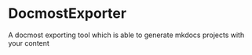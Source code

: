 # DocmostExporter
A docmost exporting tool which is able to generate mkdocs projects with your content
